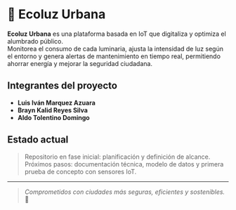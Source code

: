 # 🌟 Ecoluz Urbana

**Ecoluz Urbana** es una plataforma basada en IoT que digitaliza y optimiza el alumbrado público.  
Monitorea el consumo de cada luminaria, ajusta la intensidad de luz según el entorno y genera alertas de mantenimiento en tiempo real, permitiendo ahorrar energía y mejorar la seguridad ciudadana.

## Integrantes del proyecto
- **Luis Iván Marquez Azuara**
- **Brayn Kalid Reyes Silva**
- **Aldo Tolentino Domingo**

## Estado actual
> Repositorio en fase inicial: planificación y definición de alcance.  
> Próximos pasos: documentación técnica, modelo de datos y primera prueba de concepto con sensores IoT.

---

> _Comprometidos con ciudades más seguras, eficientes y sostenibles._ 🌱
